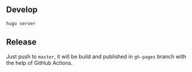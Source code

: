 ## Develop

```bash
hugo server
```

## Release

Just push to `master`, it will be build and published in `gh-pages` branch with the help of GitHub Actions.
